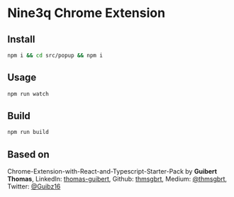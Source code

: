 # Nine3q Chrome Extension

## Install

```sh
npm i && cd src/popup && npm i
```

## Usage

```sh
npm run watch
```

## Build

```sh
npm run build
```

## Based on

Chrome-Extension-with-React-and-Typescript-Starter-Pack by **Guibert Thomas**, LinkedIn: [thomas-guibert](https://www.linkedin.com/in/thomas-guibert/), Github: [thmsgbrt](https://github.com/thmsgbrt), Medium: [@thmsgbrt](https://medium.com/@th.guibert), Twitter: [@Guibz16](https://twitter.com/Guibz16)
